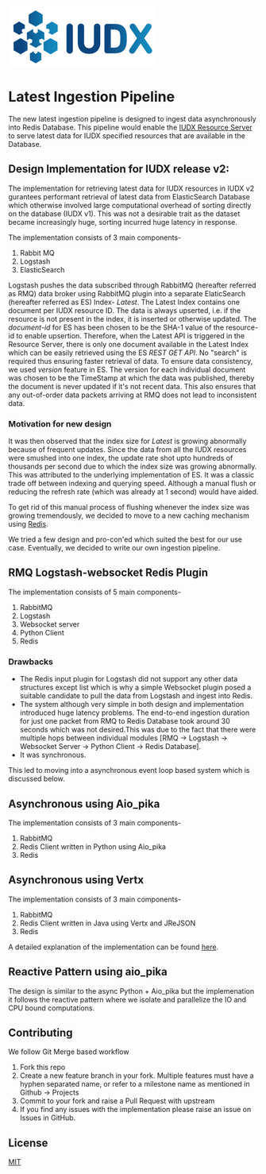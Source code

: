 ![IUDX](./images/iudx.png)
# Latest Ingestion Pipeline

The new latest ingestion pipeline is designed to ingest data asynchronously into Redis Database. This pipeline would enable the [IUDX Resource Server](https://github.com/datakaveri/iudx-resource-server)  to serve latest data for IUDX specified resources that are available in the Database.

## Design Implementation for IUDX release v2:

The implementation for retrieving latest data for IUDX resources in IUDX v2 gurantees performant retrieval of latest data from ElasticSearch Database which otherwise involved large computational overhead of sorting directly on the database (IUDX v1). This was not a desirable trait as the dataset became increasingly huge, sorting incurred huge latency in response.

The implementation consists of 3 main components-
1. Rabbit MQ
2. Logstash
3. ElasticSearch

Logstash pushes the data subscribed through RabbitMQ (hereafter referred as RMQ) data broker using RabbitMQ plugin into a separate ElaticSearch (hereafter referred as ES) Index- *Latest*. The Latest Index contains one document per IUDX resource ID. The data is always upserted, i.e. if the resource is not present in the index, it is inserted or otherwise updated. The *document-id* for ES has been chosen to be the SHA-1 value of the resource-id to enable upsertion. Therefore, when the Latest API is triggered in the Resource Server, there is only one document available in the Latest Index which can be easily retrieved using the ES *REST GET API*. No "search" is required thus ensuring faster retrieval of data. To ensure data consistency, we used *version* feature in ES. The version for each individual document was chosen to be the TimeStamp at which the data was published, thereby the document is never updated if it's not recent data. This also ensures that any out-of-order data packets arriving at RMQ does not lead to inconsistent data. 

### Motivation for new design

It was then observed that the index size for *Latest* is growing abnormally because of frequent updates. Since the data from all the IUDX resources were smushed into one index, the update rate shot upto hundreds of thousands per second due to which the index size was growing abnormally. This was attributed to the underlying implementation of ES. It was a classic trade off between indexing and querying speed. Although a manual flush or reducing the refresh rate (which was already at 1 second) would have aided. 

To get rid of this manual process of flushing whenever the index size was growing tremendously, we decided to move to a new caching mechanism using [Redis](https://redis.io).

We tried a few design and pro-con'ed which suited the best for our use case. Eventually, we decided to write our own ingestion pipeline.

## RMQ Logstash-websocket Redis Plugin

The implementation consists of 5 main components-

1. RabbitMQ
2. Logstash
3. Websocket server
4. Python Client
5. Redis

### Drawbacks

- The Redis input plugin for Logstash did not support any other data structures except list which is why a simple Websocket plugin posed a suitable candidate to pull the data from Logstash and ingest into Redis.
- The system although very simple in both design and implementation introduced huge latency problems. The end-to-end ingestion duration for just one packet from RMQ to Redis Database took around 30 seconds which was not desired.This was due to the fact that there were multiple hops between individual modules [RMQ -> Logstash -> Websocket Server -> Python Client -> Redis Database]. 
- It was synchronous.

This led to moving into a asynchronous event loop based system which is discussed below.

## Asynchronous using Aio_pika

The implementation consists of 3 main components-

1. RabbitMQ
2. Redis Client written in Python using Aio_pika <insert link>
3. Redis

## Asynchronous using Vertx

The implementation consists of 3 main components-

1. RabbitMQ
2. Redis Client written in Java using Vertx <insert link> and JReJSON <insert link>
3. Redis

A detailed explanation of the implementation can be found [here]("./vertx/README.md").

## Reactive Pattern using aio_pika 

The design is similar to the async Python + Aio_pika but the implemenation it follows the reactive pattern where we isolate and parallelize the IO and CPU bound computations. 

## Contributing
We follow Git Merge based workflow 
1. Fork this repo
2. Create a new feature branch in your fork. Multiple features must have a hyphen separated name, or refer to a milestone name as mentioned in Github -> Projects 
3. Commit to your fork and raise a Pull Request with upstream
4. If you find any issues with the implementation please raise an issue on Issues in GitHub.

## License
[MIT](./LICENSE.txt)






